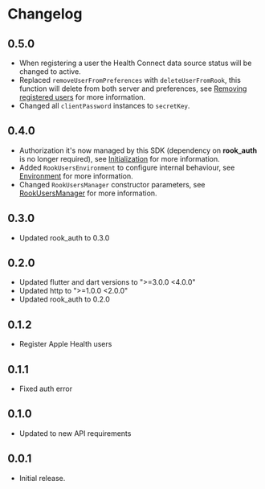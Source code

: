 # Changelog

## 0.5.0

* When registering a user the Health Connect data source status will be changed to active.
* Replaced `removeUserFromPreferences` with `deleteUserFromRook`, this function will delete from both server and
  preferences, see [Removing registered users](README.md#removing-registered-users) for more information.
* Changed all `clientPassword` instances to `secretKey`.

## 0.4.0

* Authorization it's now managed by this SDK (dependency on **rook_auth** is no longer required),
  see [Initialization](README.md#initialization) for more information.
* Added `RookUsersEnvironment` to configure internal behaviour, see [Environment](README.md#environment) for
  more information.
* Changed `RookUsersManager` constructor parameters, see [RookUsersManager](README.md#rookusersmanager) for more
  information.

## 0.3.0

* Updated rook_auth to 0.3.0

## 0.2.0

* Updated flutter and dart versions to ">=3.0.0 <4.0.0"
* Updated http to ">=1.0.0 <2.0.0"
* Updated rook_auth to 0.2.0

## 0.1.2

* Register Apple Health users

## 0.1.1

* Fixed auth error

## 0.1.0

* Updated to new API requirements

## 0.0.1

* Initial release.
